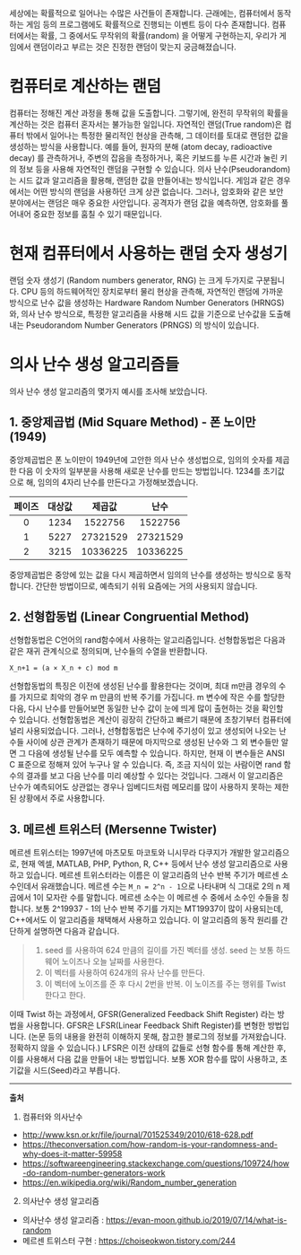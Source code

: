 세상에는 확률적으로 일어나는 수많은 사건들이 존재합니다. 
근래에는, 컴퓨터에서 동작하는 게임 등의 프로그램에도 확률적으로 진행되는 이벤트 등이 다수 존재합니다.
컴퓨터에서는 확률, 그 중에서도 무작위의 확률(random) 을 어떻게 구현하는지, 우리가 게임에서 랜덤이라고 부르는 것은 진정한 랜덤이 맞는지 궁금해졌습니다.

# 컴퓨터로 계산하는 랜덤
컴퓨터는 정해진 계산 과정을 통해 값을 도출합니다. 그렇기에, 완전히 무작위의 확률을 계산하는 것은 컴퓨터 혼자서는 불가능한 일입니다.
자연적인 랜덤(True random)은 컴퓨터 밖에서 일어나는 특정한 물리적인 현상을 관측해, 그 데이터를 토대로 랜덤한 값을 생성하는 방식을 사용합니다.
예를 들어, 원자의 분해 (atom decay, radioactive decay) 를 관측하거나, 주변의 잡음을 측정하거나, 혹은 키보드를 누른 시간과 눌린 키의 정보 등을 사용해 자연적인 랜덤을 구현할 수 있습니다.
의사 난수(Pseudorandom)는 시드 값과 알고리즘을 활용해, 랜덤한 값을 만들어내는 방식입니다.
게임과 같은 경우에서는 어떤 방식의 랜덤을 사용하던 크게 상관 없습니다.
그러나, 암호화와 같은 보안 분야에서는 랜덤은 매우 중요한 사안입니다.
공격자가 랜덤 값을 예측하면, 암호화를 풀어내어 중요한 정보를 훔칠 수 있기 때문입니다.

# 현재 컴퓨터에서 사용하는 랜덤 숫자 생성기
랜덤 숫자 생성기 (Random numbers generator, RNG) 는 크게 두가지로 구분됩니다.
CPU 등의 하드웨어적인 장치로부터 물리 현상을 관측해, 자연적인 랜덤에 가까운 방식으로 난수 값을 생성하는 Hardware Random Number Generators (HRNGS) 와,
의사 난수 방식으로, 특정한 알고리즘을 사용해 시드 값을 기준으로 난수값을 도출해내는 Pseudorandom Number Generators (PRNGS) 의 방식이 있습니다.

# 의사 난수 생성 알고리즘들
의사 난수 생성 알고리즘의 몇가지 예시를 조사해 보았습니다.

## 1. 중앙제곱법 (Mid Square Method) - 폰 노이만 (1949)
중앙제곱법은 폰 노이만이 1949년에 고안한 의사 난수 생성법으로, 임의의 숫자를 제곱한 다음 이 숫자의 일부분을 사용해 새로운 난수를 만드는 방법입니다.
1234를 초기값으로 해, 임의의 4자리 난수를 만든다고 가정해보겠습니다.

|페이즈|대상값|제곱값|난수|
|:---:|:---:|:---:|:---:|
|0|1234|1522756|1522756|
|1|5227|27321529|27321529|
|2|3215|10336225|10336225|

중앙제곱법은 중앙에 있는 값을 다시 제곱하면서 임의의 난수를 생성하는 방식으로 동작합니다. 
간단한 방법이므로, 예측되기 쉬워 요즘에는 거의 사용되지 않습니다.

## 2. 선형합동법 (Linear Congruential Method)
선형합동법은 C언어의 rand함수에서 사용하는 알고리즘입니다.
선형합동법은 다음과 같은 재귀 관계식으로 정의되며, 난수들의 수열을 반환합니다.
```
X_n+1 = (a × X_n + c) mod m
```
선형합동법의 특징은 이전에 생성된 난수를 활용한다는 것이며, 최대 m만큼 경우의 수를 가지므로 최악의 경우 m 만큼의 반복 주기를 가집니다.
m 변수에 작은 수를 할당한 다음, 다시 난수를 만들어보면 동일한 난수 값이 눈에 띄게 많이 출현하는 것을 확인할 수 있습니다.
선형합동법은 계산이 굉장히 간단하고 빠르기 때문에 초창기부터 컴퓨터에 널리 사용되었습니다.
그러나, 선형합동법은 난수에 주기성이 있고 생성되어 나오는 난수들 사이에 상관 관계가 존재하기 때문에 마지막으로 생성된 난수와 그 외 변수들만 알면 그 다음에 생성될 난수를 모두 예측할 수 있습니다.
하지만, 현재 이 변수들은 ANSI C 표준으로 정해져 있어 누구나 알 수 있습니다.
즉, 조금 지식이 있는 사람이면 rand 함수의 결과를 보고 다음 난수를 미리 예상할 수 있다는 것입니다.
그래서 이 알고리즘은 난수가 예측되어도 상관없는 경우나 임베디드처럼 메모리를 많이 사용하지 못하는 제한된 상황에서 주로 사용합니다.

## 3. 메르센 트위스터 (Mersenne Twister)
메르센 트위스터는 1997년에 마츠모토 마코토와 니시무라 다쿠지가 개발한 알고리즘으로, 현재 엑셀, MATLAB, PHP, Python, R, C++ 등에서 난수 생성 알고리즘으로 사용하고 있습니다.
메르센 트위스터라는 이름은 이 알고리즘의 난수 반복 주기가 메르센 소수인데서 유래했습니다.
메르센 수는 `M_n = 2^n - 1`으로 나타내며 식 그대로 2의 n 제곱에서 1이 모자란 수를 말합니다.
메르센 소수는 이 메르센 수 중에서 소수인 수들을 칭합니다.
보통 2^19937 - 1의 난수 반복 주기를 가지는 MT19937이 많이 사용되는데, C++에서도 이 알고리즘을 채택해서 사용하고 있습니다.
이 알고리즘의 동작 원리를 간단하게 설명하면 다음과 같습니다.

> 1. seed 를 사용하여 624 만큼의 길이를 가진 벡터를 생성. seed 는 보통 하드웨어 노이즈나 오늘 날짜를 사용한다.
> 2. 이 벡터를 사용하여 624개의 유사 난수를 만든다.
> 3. 이 벡터에 노이즈를 준 후 다시 2번을 반복. 이 노이즈를 주는 행위를 Twist 한다고 한다.

이때 Twist 하는 과정에서, GFSR(Generalized Feedback Shift Register) 라는 방법을 사용합니다.
GFSR은 LFSR(Linear Feedback Shift Register)를 변형한 방법입니다. (논문 등의 내용을 완전히 이해하지 못해, 참고한 블로그의 정보를 가져왔습니다. 정확하지 않을 수 있습니다.)
LFSR은 이전 상태의 값들로 선형 함수를 통해 계산한 후, 이를 사용해서 다음 값을 만들어 내는 방법입니다.
보통 XOR 함수를 많이 사용하고, 초기값을 시드(Seed)라고 부릅니다.

---
**출처**
1. 컴퓨터와 의사난수 
- http://www.ksn.or.kr/file/journal/701525349/2010/618-628.pdf
- https://theconversation.com/how-random-is-your-randomness-and-why-does-it-matter-59958
- https://softwareengineering.stackexchange.com/questions/109724/how-do-random-number-generators-work
- https://en.wikipedia.org/wiki/Random_number_generation
2. 의사난수 생성 알고리즘
- 의사난수 생성 알고리즘 : https://evan-moon.github.io/2019/07/14/what-is-random
- 메르센 트위스터 구현 : https://choiseokwon.tistory.com/244

